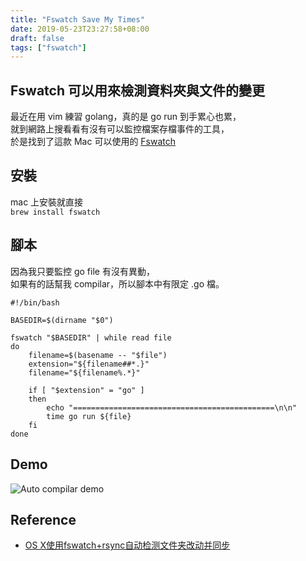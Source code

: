 ```yaml
---
title: "Fswatch Save My Times"
date: 2019-05-23T23:27:58+08:00
draft: false
tags: ["fswatch"]
---
```

## Fswatch 可以用來檢測資料夾與文件的變更
最近在用 vim 練習 golang，真的是 go run 到手累心也累，  
就到網路上搜看看有沒有可以監控檔案存檔事件的工具，  
於是找到了這款 Mac 可以使用的 [Fswatch](https://github.com/emcrisostomo/fswatch "Fswatch")

## 安裝
mac 上安裝就直接  
`brew install fswatch`

## 腳本
因為我只要監控 go file 有沒有異動，  
如果有的話幫我 compilar，所以腳本中有限定 .go 檔。

```
#!/bin/bash

BASEDIR=$(dirname "$0")

fswatch "$BASEDIR" | while read file
do
    filename=$(basename -- "$file")
    extension="${filename##*.}"
    filename="${filename%.*}"

    if [ "$extension" = "go" ]
    then
        echo "=============================================\n\n"
        time go run ${file}
    fi
done
```

## Demo

![Auto compilar demo](https://fblog.loopbai.com/images/2019/05/c001.gif "Auto compilar demo")

## Reference
- [OS X使用fswatch+rsync自动检测文件夹改动并同步](https://my.oschina.net/mengshuai/blog/618354 "OS X使用fswatch+rsync自动检测文件夹改动并同步")
